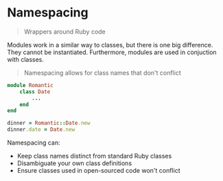 Namespacing
===========
> Wrappers around Ruby code

Modules work in a similar way to classes, but there is one big difference. They
cannot be instantiated. Furthermore, modules are used in conjuction with
classes. 

> Namespacing allows for class names that don't conflict

```ruby
module Romantic
	class Date
		...
	end
end

dinner = Romantic::Date.new
dinner.date = Date.new
```

Namespacing can:
- Keep class names distinct from standard Ruby classes
- Disambiguate your own class definitions
- Ensure classes used in open-sourced code won't conflict 

